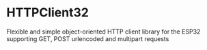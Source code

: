 # HTTPClient32
Flexible and simple object-oriented HTTP client library for the ESP32 supporting GET, POST urlencoded and multipart requests
